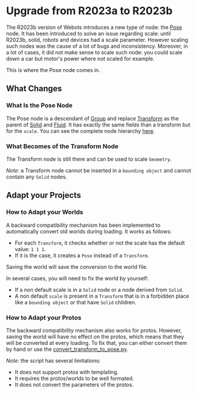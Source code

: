 # Upgrade from R2023a to R2023b
The R2023b version of Webots introduces a new type of node: the [Pose](../reference/pose.md) node.
It has been introduced to solve an issue regarding scale: until R2023b, solid, robots and devices had a scale parameter.
However scaling such nodes was the cause of a lot of bugs and inconsistency.
Moreover, in a lot of cases, it did not make sense to scale such node: you could scale down a car but motor's power where not scaled for example.

This is where the Pose node comes in.

## What Changes
### What Is the Pose Node

The Pose node is a descendant of [Group](../reference/group.md) and replace [Transform](../reference/transform.md) as the parent of [Solid](../reference/solid.md) and [Fluid](../reference/fluid.md).
It has exactly the same fields than a transform but for the `scale`.
You can see the complete node hierarchy [here](../reference/node-chart.md).

### What Becomes of the Transform Node

The Transform node is still there and can be used to scale `Geometry`.

*Note*: a Transform node cannot be inserted in a `bounding object` and cannot contain any `Solid` nodes.

## Adapt your Projects
### How to Adapt your Worlds
A backward compatibility mechanism has been implemented to automatically convert old worlds during loading.
It works as follows:
  - For each `Transform`, it checks whether or not the scale has the default value: `1 1 1`.
  - If it is the case, it creates a `Pose` instead of a `Transform`.

Saving the world will save the conversion to the world file.

In several cases, you will need to fix the world by yourself:
  - If a non default scale is in a `Solid` node or a node derived from `Solid`.
  - A non default `scale` is present in a `Transform` that is in a forbidden place like a `bounding object` or that have `Solid` children.

### How to Adapt your Protos

The backward compatibility mechanism also works for protos.
However, saving the world will have no effect on the protos, which means that they will be converted at every loading.
To fix that, you can either convert them by hand or use the [convert\_transform\_to\_pose.py](https://raw.githubusercontent.com/cyberbotics/webots/master/scripts/converter/convert_transform_to_pose.py).

*Note*: the script has several limitations:
  - It does not support protos with templating.
  - It requires the protos/worlds to be well formated.
  - It does not convert the parameters of the protos.
